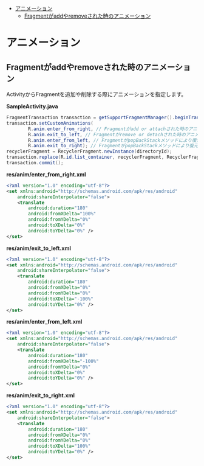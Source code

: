 <!-- TOC depthFrom:1 depthTo:6 withLinks:1 updateOnSave:1 orderedList:0 -->

- [アニメーション](#アニメーション)
	- [Fragmentがaddやremoveされた時のアニメーション](#fragmentがaddやremoveされた時のアニメーション)

<!-- /TOC -->


# アニメーション

## Fragmentがaddやremoveされた時のアニメーション

ActivityからFragmentを追加や削除する際にアニメーションを指定します。

**SampleActivity.java**

```Java
FragmentTransaction transaction = getSupportFragmentManager().beginTransaction();
transaction.setCustomAnimations(
        R.anim.enter_from_right, // Fragmentがadd or attachされた時のアニメーション
        R.anim.exit_to_left, // Fragmentがremove or detachされた時のアニメーション
        R.anim.enter_from_left, // FragmentがpopBackStackメソッドにより復元される時にreadd or reattachされた時のアニメーション
        R.anim.exit_to_right); // FragmentがpopBackStackメソッドにより復元される時にremove or detachされた時のアニメーション
recyclerFragment = RecyclerFragment.newInstance(directoryId);
transaction.replace(R.id.list_container, recyclerFragment, RecyclerFragment.TAG_LIST_ACT);
transaction.commit();
```

**res/anim/enter_from_right.xml**

```xml
<?xml version="1.0" encoding="utf-8"?>
<set xmlns:android="http://schemas.android.com/apk/res/android"
    android:shareInterpolator="false">
    <translate
        android:duration="180"
        android:fromXDelta="100%"
        android:fromYDelta="0%"
        android:toXDelta="0%"
        android:toYDelta="0%" />
</set>
```


**res/anim/exit_to_left.xml**

```xml
<?xml version="1.0" encoding="utf-8"?>
<set xmlns:android="http://schemas.android.com/apk/res/android"
    android:shareInterpolator="false">
    <translate
        android:duration="180"
        android:fromXDelta="0%"
        android:fromYDelta="0%"
        android:toXDelta="-100%"
        android:toYDelta="0%" />
</set>
```


**res/anim/enter_from_left.xml**

```xml
<?xml version="1.0" encoding="utf-8"?>
<set xmlns:android="http://schemas.android.com/apk/res/android"
    android:shareInterpolator="false">
    <translate
        android:duration="180"
        android:fromXDelta="-100%"
        android:fromYDelta="0%"
        android:toXDelta="0%"
        android:toYDelta="0%" />
</set>
```


**res/anim/exit_to_right.xml**

```xml
<?xml version="1.0" encoding="utf-8"?>
<set xmlns:android="http://schemas.android.com/apk/res/android"
    android:shareInterpolator="false">
    <translate
        android:duration="180"
        android:fromXDelta="0%"
        android:fromYDelta="0%"
        android:toXDelta="100%"
        android:toYDelta="0%" />
</set>
```



